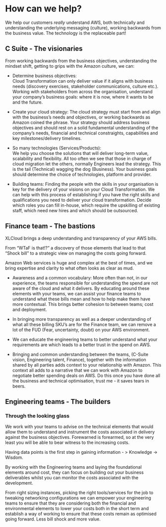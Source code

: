 # How can we help?

We help our customers *really* understand AWS, both technically and understanding the underlying messaging (culture),  working backwards from the business value. The technology is the replaceable part! 

## C Suite - The visionaries

From working backwards from the business objectives, understanding the mindset shift, getting to grips with the Amazon culture, we can:

* Determine business objectives:  
    Cloud Transformation can only deliver value if it aligns with business needs (discovery exercises, stakeholder communications, culture etc.). Working with stakeholders from across the organisation, understand your company’s business goals: where it is now, where it wants to be and the future.

* Create your cloud strategy: 
    The cloud strategy must start from and align with the business’s needs and objectives, or working backwards as Amazon coined the phrase. Your strategy should address business objectives and should rest on a solid fundamental understanding of the company’s needs, financial and technical constraights, capabilities and key milestones/delivery timelines.
 
* So many technologies (Services/Products):  
    We help you choose the solutions that will deliver long-term value, scalability and flexibility. All too often we see that those in charge of cloud migration let the others, normally Engineers lead the strategy. This is the tail (Technical) wagging the dog (Business). Your business goals should determine the choice of technologies, platform and provider. 

* Building teams: 
    Finding the people with the skills in your organisation is key for the delivery of your visions on your Cloud Transformation.  We can help with this process of establishing if you have the right skills and qualifications you need to deliver your cloud transformation. Decide which roles you can fill in-house, which require the upskilling of existing staff, which need new hires and which should be outsourced.

## Finance team  - The bastions

XLCloud brings a deep understanding and transparency of your AWS bills. 

From “WTaF is that!?” a discovery of those elements that lead to that “Shock bill” to a strategic view on managing the costs going forward. 

Amazon Web services is huge and complex at the best of times, and we bring expertise and clarity to what often looks as clear as mud. 

* Awareness and a common vocabulary:
    More often than not, in our experience, the teams responsible for understanding the spend are not aware of the cloud and what it delivers. By educating around these elements with your teams, we can assist your finance teams to understand what these bills mean and how to help make them have more contextual. This brings better cohesion to between teams; cost and deployment. 

* In bringing more transparency as well as a deeper understanding of what all these billing SKU’s are for the Finance team, we can remove a lot of the FUD (Fear, uncertainty, doubt) on your AWS environment. 
* We can educate the engineering teams to better understand what your requirements are which leads to a better trust in the spend on AWS. 

* Bringing and common understanding between the teams, (C-Suite vision, Engineering talent, Finance),  together with the information shared by all parties adds context to your relationship with Amazon. This context all adds to a narrative that we can work with Amazon to negotiate better spending deals on AWS. Do this once you have done all the business and technical optimisation, trust me - it saves tears in beers.

## Engineering teams - The builders


### Through the looking glass 

We work with your teams to advise on the technical elements that would allow them to understand and instrument the costs associated in delivery against the business objectives. Forewarned is forearmed, so at the very least you will be able to bear witness to the increasing costs. 

Having data points is the first step in gaining information - > Knowledge -> Wisdom.  

By working with the Engineering teams and laying the foundational elements around cost, they can focus on building out your business deliverables whilst you can monitor the costs associated with the development. 

From right sizing instances, picking the right tools/services for the job to tweaking networking configurations we can empower your engineering teams to ensure that they are considering both the financial and environmental elements to lower your costs both in the short term and establish a way of working to ensure that these costs remain as optimised going forward. Less bill shock and more value.